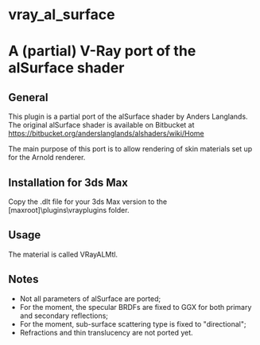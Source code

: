 # vray_al_surface

A (partial) V-Ray port of the alSurface shader
==============================================

General
-------

This plugin is a partial port of the alSurface shader by Anders Langlands. The original alSurface shader is available on Bitbucket at
https://bitbucket.org/anderslanglands/alshaders/wiki/Home

The main purpose of this port is to allow rendering of skin materials set up for the Arnold renderer.

Installation for 3ds Max
------------------------

Copy the .dlt file for your 3ds Max version to the [maxroot]\plugins\vrayplugins folder.

Usage
-----

The material is called VRayALMtl.

Notes
-----

- Not all parameters of alSurface are ported;
- For the moment, the specular BRDFs are fixed to GGX for both primary and secondary reflections;
- For the moment, sub-surface scattering type is fixed to "directional";
- Refractions and thin translucency are not ported yet.
